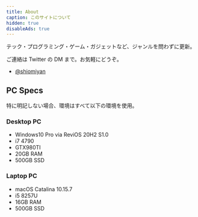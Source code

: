 ```yaml
---
title: About
caption: このサイトについて
hidden: true
disableAds: true
---
```


テック・プログラミング・ゲーム・ガジェットなど、ジャンルを問わずに更新。

ご連絡は Twitter の DM まで。お気軽にどうぞ。

- [@shiomiyan](https://www.twitter.com/shiomiyan)

## PC Specs

特に明記しない場合、環境はすべて以下の環境を使用。

### Desktop PC

- Windows10 Pro via ReviOS 20H2 S1.0
- i7 4790
- GTX980TI
- 20GB RAM
- 500GB SSD

### Laptop PC

- macOS Catalina 10.15.7
- i5 8257U
- 16GB RAM
- 500GB SSD
